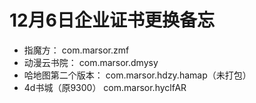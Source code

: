 # 12月6日企业证书更换备忘

* 指魔方： com.marsor.zmf 
* 动漫云书院： com.marsor.dmysy
* 哈地图第二个版本： com.marsor.hdzy.hamap（未打包）
* 4d书城（原9300）  com.marsor.hyclfAR